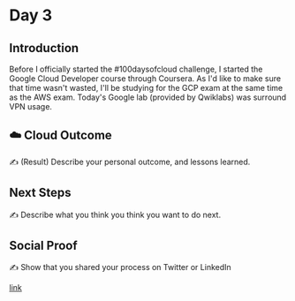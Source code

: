 # Day 3

## Introduction

Before I officially started the #100daysofcloud challenge, I started the Google Cloud Developer course through Coursera. As I'd like to make sure that time wasn't wasted, I'll be studying for the GCP exam at the same time as the AWS exam. Today's Google lab (provided by Qwiklabs) was surround VPN usage. 

## ☁️ Cloud Outcome

✍️ (Result) Describe your personal outcome, and lessons learned.

## Next Steps

✍️ Describe what you think you think you want to do next.

## Social Proof

✍️ Show that you shared your process on Twitter or LinkedIn

[link](link)
